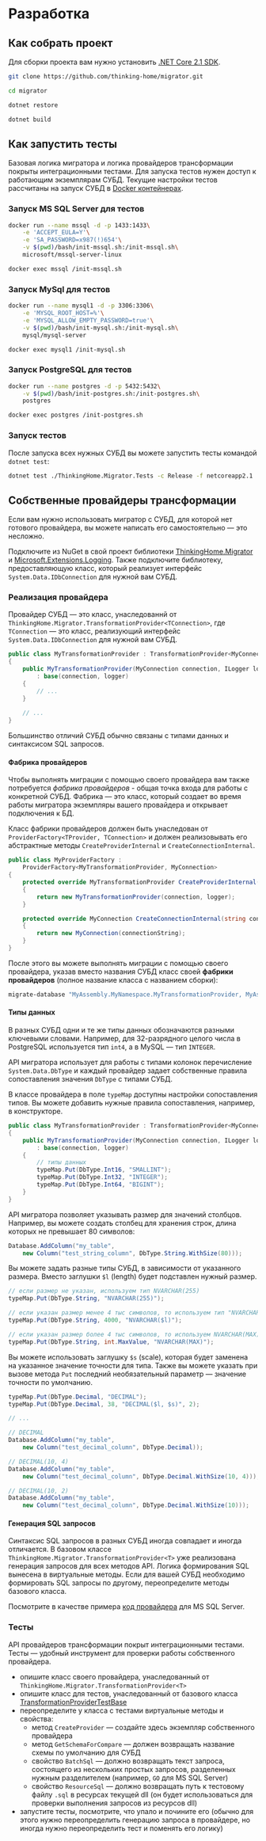 # Разработка

## Как собрать проект

Для сборки проекта вам нужно установить [.NET Core 2.1 SDK](https://www.microsoft.com/net/download).

```bash
git clone https://github.com/thinking-home/migrator.git

cd migrator

dotnet restore

dotnet build

```

## Как запустить тесты

Базовая логика мигратора и логика провайдеров трансформации покрыты интеграционными тестами. Для запуска тестов нужен доступ к работающим экземплярам СУБД. Текущие настройки тестов рассчитаны на запуск СУБД в [Docker контейнерах](https://guides.hexlet.io/docker/).

### Запуск MS SQL Server для тестов

```sh
docker run --name mssql -d -p 1433:1433\
    -e 'ACCEPT_EULA=Y'\
    -e 'SA_PASSWORD=x987(!)654'\
    -v $(pwd)/bash/init-mssql.sh:/init-mssql.sh\
    microsoft/mssql-server-linux

docker exec mssql /init-mssql.sh
```

### Запуск MySql для тестов

```sh
docker run --name mysql1 -d -p 3306:3306\
    -e 'MYSQL_ROOT_HOST=%'\
    -e 'MYSQL_ALLOW_EMPTY_PASSWORD=true'\
    -v $(pwd)/bash/init-mysql.sh:/init-mysql.sh\
    mysql/mysql-server

docker exec mysql1 /init-mysql.sh
```

### Запуск PostgreSQL для тестов

```sh
docker run --name postgres -d -p 5432:5432\
    -v $(pwd)/bash/init-postgres.sh:/init-postgres.sh\
    postgres

docker exec postgres /init-postgres.sh
```

### Запуск тестов

После запуска всех нужных СУБД вы можете запустить тесты командой `dotnet test`:

```bash
dotnet test ./ThinkingHome.Migrator.Tests -c Release -f netcoreapp2.1
```

## Собственные провайдеры трансформации

Если вам нужно использовать мигратор с СУБД, для которой нет готового провайдера, вы можете написать его самостоятельно — это несложно.

Подключите из NuGet в свой проект библиотеки [ThinkingHome.Migrator](https://www.nuget.org/packages/ThinkingHome.Migrator) и [Microsoft.Extensions.Logging](https://www.nuget.org/packages/Microsoft.Extensions.Logging/).
Также подключите библиотеку, предоставляющую класс, который реализует интерфейс `System.Data.IDbConnection` для нужной вам СУБД.

### Реализация провайдера

Провайдер СУБД — это класс, унаследованнй от `ThinkingHome.Migrator.TransformationProvider<TConnection>`, где `TConnection` — это класс, реализующий интерфейс `System.Data.IDbConnection` для нужной вам СУБД.  

```c#
public class MyTransformationProvider : TransformationProvider<MyConnection>
{
    public MyTransformationProvider(MyConnection connection, ILogger logger)
        : base(connection, logger)
    {
        // ...
    }
    
    // ...
}
```

Большинство отличий СУБД обычно связаны с типами данных и синтаксисом SQL запросов.

#### Фабрика провайдеров

Чтобы выполнять миграции с помощью своего провайдера вам также потребуется *фабрика провайдеров* - общая точка входа для работы с конкретной СУБД. Фабрика — это класс, который создает во время работы мигратора экземпляры вашего провайдера и открывает подключения к БД.

Класс фабрики провайдеров должен быть унаследован от `ProviderFactory<TProvider, TConnection>` и должен реализовывать его абстрактные методы `CreateProviderInternal` и `CreateConnectionInternal`.

```c#
public class MyProviderFactory :
    ProviderFactory<MyTransformationProvider, MyConnection>
{
    protected override MyTransformationProvider CreateProviderInternal(MyConnection connection, ILogger logger)
    {
        return new MyTransformationProvider(connection, logger);
    }

    protected override MyConnection CreateConnectionInternal(string connectionString)
    {
        return new MyConnection(connectionString);
    }
}
``` 

После этого вы можете выполнять миграции с помощью своего провайдера, указав вместо названия СУБД класс своей **фабрики провайдеров** (полное название класса с названием сборки):

```bash
migrate-database "MyAssembly.MyNamespace.MyTransformationProvider, MyAssembly" "my-connection-string" /path/to/migrations.dll 
```

#### Типы данных

В разных СУБД одни и те же типы данных обозначаются разными ключевыми словами. Например, для 32-разрядного целого числа в PostgreSQL используется тип `int4`, а в MySQL — тип `INTEGER`. 

API мигратора использует для работы с типами колонок перечисление `System.Data.DbType` и каждый провайдер задает собственные правила сопоставления значения `DbType` с типами СУБД.

В классе провайдера в поле `typeMap` доступны настройки сопоставления типов. Вы можете добавить нужные правила сопоставления, например, в конструкторе.

```c#
public class MyTransformationProvider : TransformationProvider<MyConnection>
{
    public MyTransformationProvider(MyConnection connection, ILogger logger)
        : base(connection, logger)
    {
        // типы данных
        typeMap.Put(DbType.Int16, "SMALLINT");
        typeMap.Put(DbType.Int32, "INTEGER");
        typeMap.Put(DbType.Int64, "BIGINT");
    }
}
```

API мигратора позволяет указывать размер для значений столбцов. Например, вы можете создать столбец для хранения строк, длина которых не превышает 80 символов:

```c#
Database.AddColumn("my_table", 
    new Column("test_string_column", DbType.String.WithSize(80)));
``` 

Вы можете задать разные типы СУБД, в зависимости от указанного размера. Вместо заглушки `$l` (length) будет подставлен нужный размер.

```c#
// если размер не указан, используем тип NVARCHAR(255)
typeMap.Put(DbType.String, "NVARCHAR(255)");

// если указан размер менее 4 тыс символов, то используем тип "NVARCHAR(<размер>) 
typeMap.Put(DbType.String, 4000, "NVARCHAR($l)");

// если указан размер более 4 тыс символов, то используем NVARCHAR(MAX)
typeMap.Put(DbType.String, int.MaxValue, "NVARCHAR(MAX)");
```

Вы можете использовать заглушку `$s` (scale), которая будет заменена на указанное значение точности для типа. Также вы можете указать при вызове метода `Put` последний необязательный параметр — значение точности по умолчанию. 

```c#
typeMap.Put(DbType.Decimal, "DECIMAL");
typeMap.Put(DbType.Decimal, 38, "DECIMAL($l, $s)", 2);

// ...

// DECIMAL
Database.AddColumn("my_table", 
    new Column("test_decimal_column", DbType.Decimal));

// DECIMAL(10, 4)
Database.AddColumn("my_table", 
    new Column("test_decimal_column", DbType.Decimal.WithSize(10, 4)));

// DECIMAL(10, 2)
Database.AddColumn("my_table", 
    new Column("test_decimal_column", DbType.Decimal.WithSize(10)));
```

#### Генерация SQL запросов

Синтаксис SQL запросов в разных СУБД иногда совпадает и иногда отличается. В базовом классе `ThinkingHome.Migrator.TransformationProvider<T>` уже реализована генерация запросов для всех методов API. Логика формирования SQL вынесена в виртуальные методы. Если для вашей СУБД необходимо формировать SQL запросы по другому, переопределите методы базового класса.  

Посмотрите в качестве примера [код провайдера](https://github.com/thinking-home/migrator/blob/master/ThinkingHome.Migrator.Providers.SqlServer/SqlServerTransformationProvider.cs) для MS SQL Server.

### Тесты

API провайдеров трансформации покрыт интеграционными тестами. Тесты — удобный инструмент для проверки работы собственного провайдера.

- опишите класс своего провайдера, унаследованный от `ThinkingHome.Migrator.TransformationProvider<T>`
- опишите класс для тестов, унаследованный от базового класса [TransformationProviderTestBase](https://github.com/thinking-home/migrator/blob/master/ThinkingHome.Migrator.Tests/TransformationProviderTestBase.cs)
- переопределите у класса с тестами виртуальные методы и свойства:
  - метод `CreateProvider` — создайте здесь экземпляр собственного провайдера
  - метод `GetSchemaForCompare` — должен возвращать название схемы по умолчанию для СУБД
  - свойство `BatchSql` — должно возвращать текст запроса, состоящего из нескольких простых запросов, разделенных нужным разделителем (например, `GO` для MS SQL Server)
  - свойство `ResourceSql` — должно возвращать путь к тестовому файлу `.sql` в ресурсах текущей dll (он будет использоваться для проверки выполнения запросов из ресурсов dll)
- запустите тесты, посмотрите, что упало и почините его (обычно для этого нужно переопределить генерацию запроса в провайдере, но иногда нужно переопределить тест и поменять его логику)
